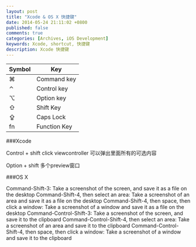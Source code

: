 ```yaml
---
layout: post
title: "Xcode & OS X 快捷键"
date: 2014-05-24 21:11:02 +0800
published: false
comments: true
categories: [Archives, iOS Development]
keywords: Xcode, shortcut, 快捷键
description: Xcode 快捷键
---
```


| Symbol | Key |
| ------ | --- |
| ⌘ |	Command key 
| ⌃ | 	Control key
| ⌥ |	Option key
| ⇧ |	Shift Key
| ⇪ |	Caps Lock
| fn|	Function Key

###Xcode

Control + shift click viewcontroller 可以弹出里面所有的可选内容

Option + shift 多个preview窗口


###OS X

Command-Shift-3: Take a screenshot of the screen, and save it as a file on the desktop
Command-Shift-4, then select an area: Take a screenshot of an area and save it as a file on the desktop
Command-Shift-4, then space, then click a window: Take a screenshot of a window and save it as a file on the desktop
Command-Control-Shift-3: Take a screenshot of the screen, and save it to the clipboard
Command-Control-Shift-4, then select an area: Take a screenshot of an area and save it to the clipboard
Command-Control-Shift-4, then space, then click a window: Take a screenshot of a window and save it to the clipboard
